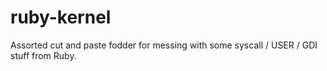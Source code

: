 ruby-kernel
===========

Assorted cut and paste fodder for messing with some syscall / USER / GDI stuff from Ruby.